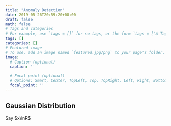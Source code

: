 ```yaml
---
title: "Anomaly Detection"
date: 2019-05-26T20:59:20+08:00
draft: false
math: false
# Tags and categories
# For example, use `tags = []` for no tags, or the form `tags = ["A Tag", "Another Tag"]` for one or more tags.
tags: []
categories: []
# Featured image
# To use, add an image named `featured.jpg/png` to your page's folder. 
image:
  # Caption (optional)
  caption: ''

  # Focal point (optional)
  # Options: Smart, Center, TopLeft, Top, TopRight, Left, Right, BottomLeft, Bottom, BottomRight
  focal_point: ''
---
```


## Gaussian Distribution

Say $x\inR$